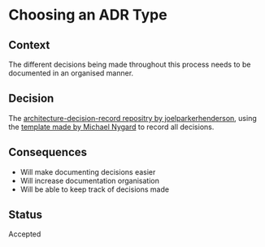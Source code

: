 # Choosing an ADR Type

## Context
The different decisions being made throughout this process needs to be documented in an organised manner.

## Decision
The [architecture-decision-record repositry by joelparkerhenderson]([https://www.github.com](https://github.com/joelparkerhenderson/architecture-decision-record#file-name-conventions-for-adrs)), using the [template made by Michael Nygard]([https://www.github.com](https://github.com/joelparkerhenderson/architecture-decision-record#file-name-conventions-for-adrs)https://github.com/joelparkerhenderson/architecture-decision-record#file-name-conventions-for-adrs) to record all decisions.

## Consequences
- Will make documenting decisions easier
- Will increase documentation organisation
- Will be able to keep track of decisions made

## Status
Accepted
